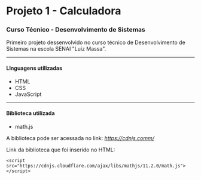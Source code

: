 # Projeto 1 - Calculadora
### Curso Técnico - Desenvolvimento de Sistemas

Primeiro projeto dessenvolvido no curso técnico de Desenvolvimento de Sistemas
na escola SENAI "Luiz Massa".

---
#### LInguagens utilizadas
* HTML
* CSS
* JavaScript

---
#### Biblioteca utilizada
* math.js

A biblioteca pode ser acessada no link: *https://cdnjs.comm/*

Link da biblioteca que foi inserido no HTML:
```
<script src="https://cdnjs.cloudflare.com/ajax/libs/mathjs/11.2.0/math.js"></script>
```